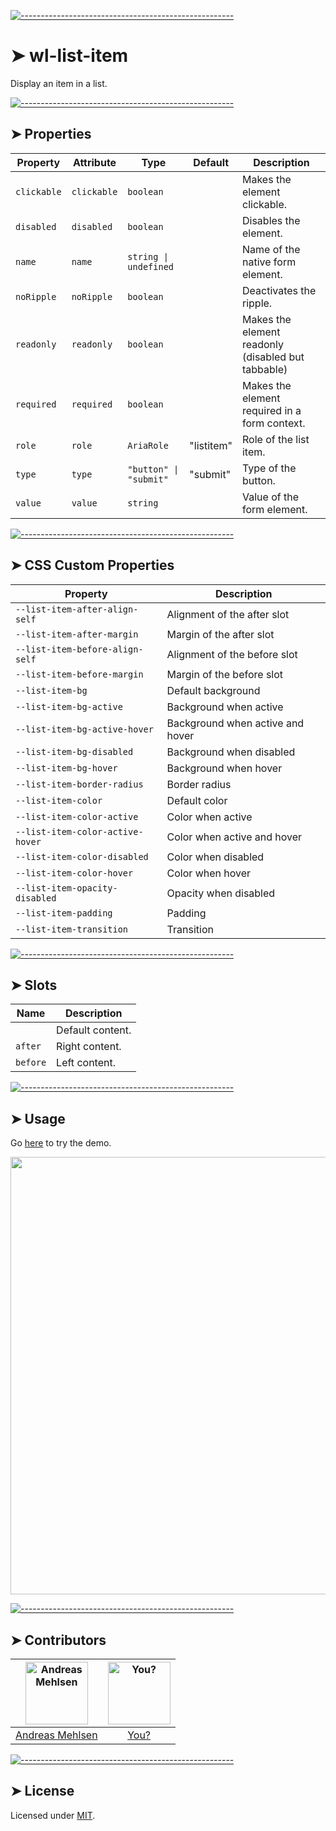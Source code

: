 
[![-----------------------------------------------------](https://raw.githubusercontent.com/andreasbm/readme/master/assets/lines/colored.png)](#wl-list-item)

# ➤ wl-list-item

Display an item in a list.


[![-----------------------------------------------------](https://raw.githubusercontent.com/andreasbm/readme/master/assets/lines/colored.png)](#properties)

## ➤ Properties

| Property    | Attribute   | Type                   | Default    | Description                                      |
|-------------|-------------|------------------------|------------|--------------------------------------------------|
| `clickable` | `clickable` | `boolean`              |            | Makes the element clickable.                     |
| `disabled`  | `disabled`  | `boolean`              |            | Disables the element.                            |
| `name`      | `name`      | `string \| undefined`  |            | Name of the native form element.                 |
| `noRipple`  | `noRipple`  | `boolean`              |            | Deactivates the ripple.                          |
| `readonly`  | `readonly`  | `boolean`              |            | Makes the element readonly (disabled but tabbable) |
| `required`  | `required`  | `boolean`              |            | Makes the element required in a form context.    |
| `role`      | `role`      | `AriaRole`             | "listitem" | Role of the list item.                           |
| `type`      | `type`      | `"button" \| "submit"` | "submit"   | Type of the button.                              |
| `value`     | `value`     | `string`               |            | Value of the form element.                       |


[![-----------------------------------------------------](https://raw.githubusercontent.com/andreasbm/readme/master/assets/lines/colored.png)](#css-custom-properties)

## ➤ CSS Custom Properties

| Property                         | Description                      |
|----------------------------------|----------------------------------|
| `--list-item-after-align-self`   | Alignment of the after slot      |
| `--list-item-after-margin`       | Margin of the after slot         |
| `--list-item-before-align-self`  | Alignment of the before slot     |
| `--list-item-before-margin`      | Margin of the before slot        |
| `--list-item-bg`                 | Default background               |
| `--list-item-bg-active`          | Background when active           |
| `--list-item-bg-active-hover`    | Background when active and hover |
| `--list-item-bg-disabled`        | Background when disabled         |
| `--list-item-bg-hover`           | Background when hover            |
| `--list-item-border-radius`      | Border radius                    |
| `--list-item-color`              | Default color                    |
| `--list-item-color-active`       | Color when active                |
| `--list-item-color-active-hover` | Color when active and hover      |
| `--list-item-color-disabled`     | Color when disabled              |
| `--list-item-color-hover`        | Color when hover                 |
| `--list-item-opacity-disabled`   | Opacity when disabled            |
| `--list-item-padding`            | Padding                          |
| `--list-item-transition`         | Transition                       |


[![-----------------------------------------------------](https://raw.githubusercontent.com/andreasbm/readme/master/assets/lines/colored.png)](#slots)

## ➤ Slots

| Name     | Description      |
|----------|------------------|
|          | Default content. |
| `after`  | Right content.   |
| `before` | Left content.    |



[![-----------------------------------------------------](https://raw.githubusercontent.com/andreasbm/readme/master/assets/lines/colored.png)](#usage)

## ➤ Usage

Go [here](https://weightless.dev/elements/list-item) to try the demo.

<a href="https://weightless.dev/elements/list-item" align="center">
  <img src="https://raw.githubusercontent.com/andreasbm/elements/master/screenshots/wl-list-item.png" width="700" />
</a>


[![-----------------------------------------------------](https://raw.githubusercontent.com/andreasbm/readme/master/assets/lines/colored.png)](#contributors)

## ➤ Contributors
	

| [<img alt="Andreas Mehlsen" src="https://avatars1.githubusercontent.com/u/6267397?s=460&v=4" width="100">](https://twitter.com/andreasmehlsen) | [<img alt="You?" src="https://joeschmoe.io/api/v1/random" width="100">](https://github.com/andreasbm/weightless/blob/master/CONTRIBUTING.md) |
|:--------------------------------------------------:|:--------------------------------------------------:|
| [Andreas Mehlsen](https://twitter.com/andreasmehlsen) | [You?](https://github.com/andreasbm/weightless/blob/master/CONTRIBUTING.md) |


[![-----------------------------------------------------](https://raw.githubusercontent.com/andreasbm/readme/master/assets/lines/colored.png)](#license)

## ➤ License
	
Licensed under [MIT](https://opensource.org/licenses/MIT).